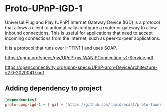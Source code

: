 # Proto-UPnP-IGD-1

Universal Plug and Play (UPnP) Internet Gateway Device (IGD) is a protocol that allows a client to automatically
configure a router or gateway to allow inbound connections.
This is useful for applications that need to accept incoming connections from the Internet, such as peer-to-peer
applications.

It is a protocol that runs over HTTP/1.1 and uses SOAP.

https://upnp.org/specs/gw/UPnP-gw-WANIPConnection-v1-Service.pdf

https://openconnectivity.org/upnp-specs/UPnP-arch-DeviceArchitecture-v2.0-20200417.pdf


## Adding dependency to project

```toml
[dependencies]
proto-upnp-igd-1 = { git = "https://github.com/rapidrecast/proto-tower.git", subdir = "proto-upnp-igd-1" }
```
